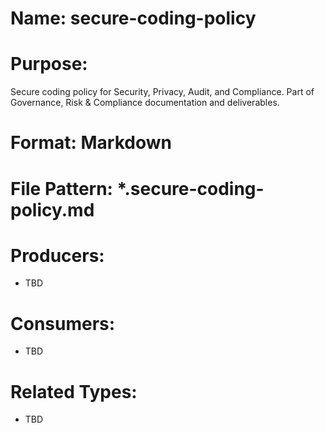# Name: secure-coding-policy

# Purpose:
Secure coding policy for Security, Privacy, Audit, and Compliance. Part of Governance, Risk & Compliance documentation and deliverables.

# Format: Markdown

# File Pattern: *.secure-coding-policy.md

# Producers:
- TBD

# Consumers:
- TBD

# Related Types:
- TBD
